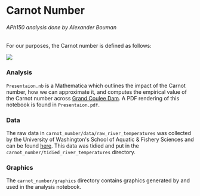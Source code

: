 # Carnot Number
###### APh150 analysis done by Alexander Bouman

For our purposes, the Carnot number is defined as follows:

<img src="https://render.githubusercontent.com/render/math?math=\frac{Input - Output \quad Temp. \quad Across \quad  Hydroelectric \quad  Power \quad Stations}{Seasonal \quad Temperature \quad Difference \quad in \quad River \quad Systems}">

### Analysis

```Presentaion.nb``` is a Mathematica which outlines the impact of the Carnot number, how we can approximate it, and computes the empirical value of the Carnot number across [Grand Coulee Dam](https://en.wikipedia.org/wiki/Grand_Coulee_Dam). A PDF rendering of this notebook is found in ```Presentaion.pdf```.

### Data

The raw data in ```carnot_number/data/raw_river_temperatures``` was collected by the University of Washington's School of Aquatic & Fishery Sciences and can be found [here](http://www.cbr.washington.edu/dart). This data was tidied and put in the ```carnot_number/tidied_river_temperatures``` directory.

### Graphics

The ```carnot_number/graphics``` directory contains graphics generated by and used in the analysis notebook.
